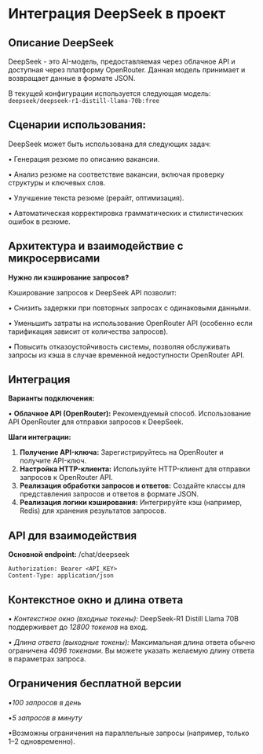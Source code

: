 # Интеграция DeepSeek в проект

## Описание DeepSeek

DeepSeek - это AI-модель, предоставляемая через облачное API и доступная через платформу OpenRouter. Данная модель принимает и возвращает данные в формате JSON.

В текущей конфигурации используется следующая модель: `deepseek/deepseek-r1-distill-llama-70b:free`

## Сценарии использования:

DeepSeek может быть использована для следующих задач:

•   Генерация резюме по описанию вакансии.

•   Анализ резюме на соответствие вакансии, включая проверку структуры и ключевых слов.

•   Улучшение текста резюме (рерайт, оптимизация).

•   Автоматическая корректировка грамматических и стилистических ошибок в резюме.

## Архитектура и взаимодействие с микросервисами


**Нужно ли кэширование запросов?**

Кэширование запросов к DeepSeek API позволит:

•   Снизить задержки при повторных запросах с одинаковыми данными.

•   Уменьшить затраты на использование OpenRouter API (особенно если тарификация зависит от количества запросов).

•   Повысить отказоустойчивость системы, позволяя обслуживать запросы из кэша в случае временной недоступности OpenRouter API.

## Интеграция

**Варианты подключения:**

•   **Облачное API (OpenRouter):** Рекомендуемый способ. Использование API OpenRouter для отправки запросов к DeepSeek.

**Шаги интеграции:**

1.  **Получение API-ключа:** Зарегистрируйтесь на OpenRouter и получите API-ключ.
2.  **Настройка HTTP-клиента:** Используйте HTTP-клиент для отправки запросов к OpenRouter API. 
3.  **Реализация обработки запросов и ответов:**  Создайте классы для представления запросов и ответов в формате JSON.
4.  **Реализация логики кэширования:**  Интегрируйте кэш (например, Redis) для хранения результатов запросов.

## API для взаимодействия

**Основной endpoint:**
/chat/deepseek
```
Authorization: Bearer <API_KEY>
Content-Type: application/json
```



## Контекстное окно и длина ответа

•   *Контекстное окно (входные токены):*
DeepSeek-R1 Distill Llama 70B поддерживает до *12800 токенов* на вход.

•   *Длина ответа (выходные токены):*
Максимальная длина ответа обычно ограничена *4096 токенами*.  Вы можете указать желаемую длину ответа в параметрах запроса.

## Ограничения бесплатной версии

•*100 запросов в день*

•*5 запросов в минуту*

•Возможны ограничения на параллельные запросы (например, только 1–2 одновременно).

